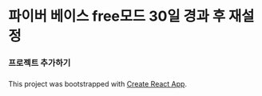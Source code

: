 # 파이버 베이스 free모드 30일 경과 후 재설정

### 프로젝트 추가하기

###

This project was bootstrapped with [Create React App](https://github.com/facebook/create-react-app).
